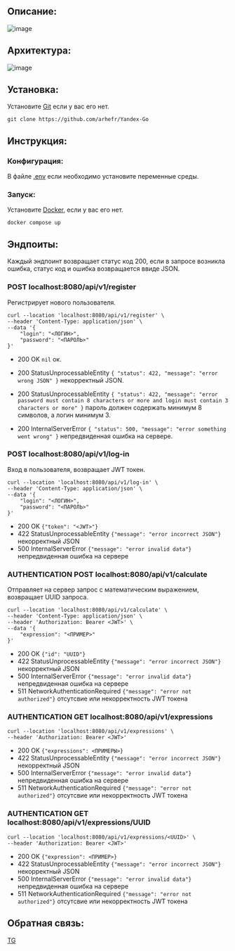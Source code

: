 ## Описание:
![image](https://github.com/user-attachments/assets/c8edc1dd-a1db-4d6a-ab70-299364d7fb0d)

## Архитектура:
![image](https://github.com/user-attachments/assets/be330bfa-38b1-4198-86c3-7060688f83c6)


## Установка:
Установите [Git](https://git-scm.com) если у вас его нет.
```
git clone https://github.com/arhefr/Yandex-Go
```
## Инструкция:
### Конфигурация:
В файле [.env](.env) если необходимо установите переменные среды.
### Запуск:
Установите [Docker](https://www.docker.com), если у вас его нет.
```
docker compose up
```

## Эндпоиты:
Каждый эндпоинт возвращает статус код 200, если в запросе возникла ошибка, статус код и ошибка возвращается ввиде JSON.
### **POST localhost:8080/api/v1/register** 
Регистрирует нового пользователя.
``` curl
curl --location 'localhost:8080/api/v1/register' \
--header 'Content-Type: application/json' \
--data '{
    "login": "<ЛОГИН>",
    "password": "<ПАРОЛЬ>"
}'
```
- 200 OK ```nil``` ок.
  
- 200 StatusUnprocessableEntity ```{
    "status": 422,
    "message": "error wrong JSON"
}``` некорректный JSON.

- 200 StatusUnprocessableEntity ```{
    "status": 422,
    "message": "error password must contain 8 characters or more and login must contain 3 characters or more"
}``` пароль должен содержать минимум 8 символов, а логин минимум 3.

- 200 InternalServerError ```{
    "status": 500,
    "message": "error something went wrong"
}``` непредвиденная ошибка на сервере.
  
### **POST localhost:8080/api/v1/log-in**
Вход в пользователя, возвращает JWT токен.
``` curl
curl --location 'localhost:8080/api/v1/log-in' \
--header 'Content-Type: application/json' \
--data '{
    "login": "<ЛОГИН>",
    "password": "<ПАРОЛЬ>"
}'
```
- 200 OK ```{"token": "<JWT>"}```
- 422 StatusUnprocessableEntity ```{"message": "error incorrect JSON"}``` некорректный JSON
- 500 InternalServerError ```{"message": "error invalid data"}``` непредвиденная ошибка на сервере
  
### **AUTHENTICATION POST localhost:8080/api/v1/calculate**
Отправляет на сервер запрос с математическим выражением, возвращает UUID запроса.
``` curl
curl --location 'localhost:8080/api/v1/calculate' \
--header 'Content-Type: application/json' \
--header 'Authorization: Bearer <JWT>' \
--data '{
    "expression": "<ПРИМЕР>"
}'
```
- 200 OK ```{"id": "UUID"}```
- 422 StatusUnprocessableEntity ```{"message": "error incorrect JSON"}``` некорректный JSON
- 500 InternalServerError ```{"message": "error invalid data"}``` непредвиденная ошибка на сервере
- 511 NetworkAuthenticationRequired ```{"message": "error not authorized"}``` отсутсвие или некорректность JWT токена
  
### **AUTHENTICATION GET localhost:8080/api/v1/expressions**
``` curl
curl --location 'localhost:8080/api/v1/expressions' \
--header 'Authorization: Bearer <JWT>'
```
- 200 OK ```{"expressions": <ПРИМЕРЫ>}```
- 422 StatusUnprocessableEntity ```{"message": "error incorrect JSON"}``` некорректный JSON
- 500 InternalServerError ```{"message": "error invalid data"}``` непредвиденная ошибка на сервере
- 511 NetworkAuthenticationRequired ```{"message": "error not authorized"}``` отсутсвие или некорректность JWT токена
  
### **AUTHENTICATION GET localhost:8080/api/v1/expressions/UUID** 
``` curl
curl --location 'localhost:8080/api/v1/expressions/<UUID>' \
--header 'Authorization: Bearer <JWT>'
```
- 200 OK ```{"expression": <ПРИМЕР>}```
- 422 StatusUnprocessableEntity ```{"message": "error incorrect JSON"}``` некорректный JSON
- 500 InternalServerError ```{"message": "error invalid data"}``` непредвиденная ошибка на сервере
- 511 NetworkAuthenticationRequired ```{"message": "error not authorized"}``` отсутсвие или некорректность JWT токена

## Обратная связь:
[TG](https://t.me/arhefrr)
